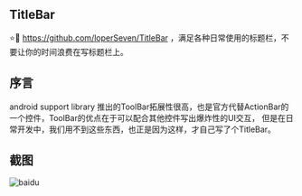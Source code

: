 ## TitleBar
:star::tada: https://github.com/loperSeven/TitleBar ，满足各种日常使用的标题栏，不要让你的时间浪费在写标题栏上。

## 序言
android support library 推出的ToolBar拓展性很高，也是官方代替ActionBar的一个控件，ToolBar的优点在于可以配合其他控件写出爆炸性的UI交互，
但是在日常开发中，我们用不到这些东西，也正是因为这样，才自己写了个TitleBar。

## 截图
![baidu](http://www.baidu.com/img/bdlogo.gif)

